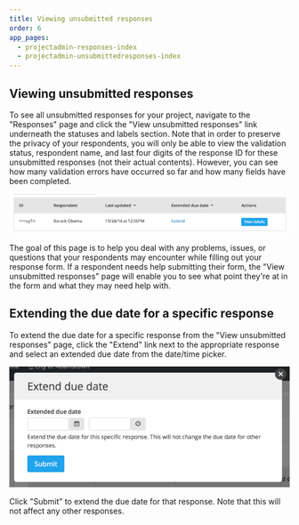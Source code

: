 ```yaml
---
title: Viewing unsubmitted responses
order: 6
app_pages:
  - projectadmin-responses-index
  - projectadmin-unsubmittedresponses-index
---
```


## Viewing unsubmitted responses

To see all unsubmitted responses for your project, navigate to the "Responses" page and click the "View unsubmitted responses" link underneath the statuses and labels section. Note that in order to preserve the privacy of your respondents, you will only be able to view the validation status, respondent name, and last four digits of the response ID for these unsubmitted responses (not their actual contents). However, you can see how many validation errors have occurred so far and how many fields have been completed.

![unsubmitted responses](../images/unsubmitted_responses.png)

The goal of this page is to help you deal with any problems, issues, or questions that your respondents may encounter while filling out your response form. If a respondent needs help submitting their form, the "View unsubmitted responses" page will enable you to see what point they're at in the form and what they may need help with.

## Extending the due date for a specific response

To extend the due date for a specific response from the "View unsubmitted responses" page, click the "Extend" link next to the appropriate response and select an extended due date from the date/time picker.

![extend due date](../images/extend_due_date.png)

Click "Submit" to extend the due date for that response. Note that this will not affect any other responses.
